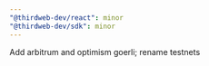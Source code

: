 ```yaml
---
"@thirdweb-dev/react": minor
"@thirdweb-dev/sdk": minor
---
```


Add arbitrum and optimism goerli; rename testnets
